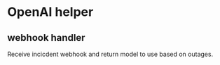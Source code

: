 # OpenAI helper
## webhook handler
Receive incicdent webhook and return model to use based on outages.